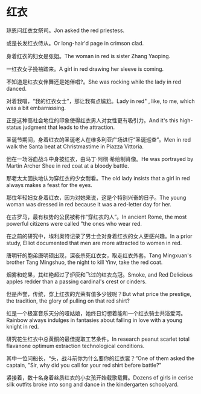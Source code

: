 # 红衣

<p><span class="chinese">琼恩问红衣女祭司。</span><span class="english">Jon asked the red priestess.</span></p>

<p><span class="chinese">或是长发红衣侍从。</span><span class="english">Or long-hair'd page in crimson clad.</span></p>

<p><span class="chinese">身着红衣的妇女是张姐。</span><span class="english">The woman in red is sister Zhang Yaoping.</span></p>

<p><span class="chinese">一红衣女子挽袖踏来。</span><span class="english">A girl in red drawing her sleeve is coming.</span></p>

<p><span class="chinese">不知道是红衣女伴舞还是她伴唱?。</span><span class="english">She was rocking while the lady in red danced.</span></p>

<p><span class="chinese">对着我唱，“我的红衣女士”，那让我有点尴尬。</span><span class="english">Lady in red" , like,  to me, which was a bit embarrassing.</span></p>

<p><span class="chinese">正是这种高社会地位的印象使得红衣男人对女性更有吸引力。</span><span class="english">And it's this high-status judgment that leads to the attraction.</span></p>

<p><span class="chinese">圣诞节期间，身着红衣的圣诞老人在维多利亚广场进行“圣诞巡查”。</span><span class="english">Men in red walk the Santa beat at Christmastime in Piazza Vittoria.</span></p>

<p><span class="chinese">他在一场浴血战斗中身披红衣，由马丁·阿彻·希绘制肖像。</span><span class="english">He was portrayed by Martin Archer Shee in red coat at a bloody battle.</span></p>

<p><span class="chinese">那老太太固执地认为穿红衣的少女耐看。</span><span class="english">The old lady insists that a girl in red always makes a feast for the eyes.</span></p>

<p><span class="chinese">那位年轻妇女身着红衣，因为对她来说，这是个特别兴奋的日子。</span><span class="english">The young woman was dressed in red because it was a red-letter day for her.</span></p>

<p><span class="chinese">在古罗马，最有权势的公民被称作“穿红衣的人”。</span><span class="english">In ancient Rome, the most powerful citizens were called "the ones who wear red.</span></p>

<p><span class="chinese">在之前的研究中，埃利奥特记录了男士会对身着红衣的女人更感兴趣。</span><span class="english">In a prior study, Elliot documented that men are more attracted to women in red.</span></p>

<p><span class="chinese">唐明轩的胞弟唐明硕出现，深夜杀死红衣女，取走红衣外套。</span><span class="english">Tang Mingxuan's brother Tang Mingshuo, the night to kill Yinv, take the red coat.</span></p>

<p><span class="chinese">烟雾和蛇果，其红艳超过了炉灰和飞过的红衣鸟冠。</span><span class="english">Smoke, and Red Delicious apples redder than a passing cardinal's crest or cinders.</span></p>

<p><span class="chinese">但是声誉，传统，穿上红衣的光荣有值多少钱呢？</span><span class="english">But what price the prestige, the tradition, the glory of pulling on that red shirt?</span></p>

<p><span class="chinese">虹是一个极富音乐天分的哑姑娘，她终日幻想着能和一个红衣骑士共浴爱河。</span><span class="english">Rainbow always indulges in fantasies about falling in love with a young knight in red.</span></p>

<p><span class="chinese">研究花生红衣中总黄酮的最佳提取工艺条件。</span><span class="english">In research peanut scarlet total flavanone optimum extraction technological conditions.</span></p>

<p><span class="chinese">其中一位问船长，“头，战斗前你为什么要你的红衣裳？”</span><span class="english">One of them asked the captain, "Sir, why did you call for your red shirt before battle?"</span></p>

<p><span class="chinese">紧接着，数十名身着丝质红衣的小女孩开始载歌载舞。</span><span class="english">Dozens of girls in cerise silk outfits broke into song and dance in the kindergarten schoolyard.</span></p>

